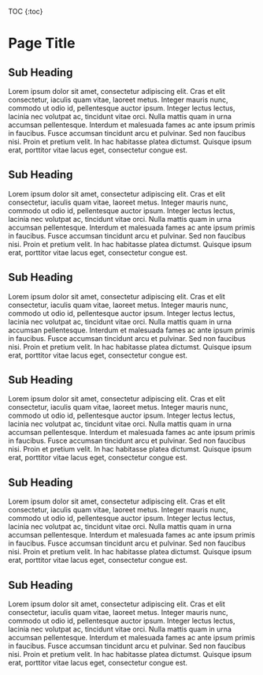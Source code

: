 TOC {:toc}
 
# Page Title

## Sub Heading

Lorem ipsum dolor sit amet, consectetur adipiscing elit. Cras et elit consectetur, iaculis quam vitae, laoreet metus. Integer mauris nunc, commodo ut odio id, pellentesque auctor ipsum. Integer lectus lectus, lacinia nec volutpat ac, tincidunt vitae orci. Nulla mattis quam in urna accumsan pellentesque. Interdum et malesuada fames ac ante ipsum primis in faucibus. Fusce accumsan tincidunt arcu et pulvinar. Sed non faucibus nisi. Proin et pretium velit. In hac habitasse platea dictumst. Quisque ipsum erat, porttitor vitae lacus eget, consectetur congue est.


## Sub Heading

Lorem ipsum dolor sit amet, consectetur adipiscing elit. Cras et elit consectetur, iaculis quam vitae, laoreet metus. Integer mauris nunc, commodo ut odio id, pellentesque auctor ipsum. Integer lectus lectus, lacinia nec volutpat ac, tincidunt vitae orci. Nulla mattis quam in urna accumsan pellentesque. Interdum et malesuada fames ac ante ipsum primis in faucibus. Fusce accumsan tincidunt arcu et pulvinar. Sed non faucibus nisi. Proin et pretium velit. In hac habitasse platea dictumst. Quisque ipsum erat, porttitor vitae lacus eget, consectetur congue est.

## Sub Heading

Lorem ipsum dolor sit amet, consectetur adipiscing elit. Cras et elit consectetur, iaculis quam vitae, laoreet metus. Integer mauris nunc, commodo ut odio id, pellentesque auctor ipsum. Integer lectus lectus, lacinia nec volutpat ac, tincidunt vitae orci. Nulla mattis quam in urna accumsan pellentesque. Interdum et malesuada fames ac ante ipsum primis in faucibus. Fusce accumsan tincidunt arcu et pulvinar. Sed non faucibus nisi. Proin et pretium velit. In hac habitasse platea dictumst. Quisque ipsum erat, porttitor vitae lacus eget, consectetur congue est.


## Sub Heading

Lorem ipsum dolor sit amet, consectetur adipiscing elit. Cras et elit consectetur, iaculis quam vitae, laoreet metus. Integer mauris nunc, commodo ut odio id, pellentesque auctor ipsum. Integer lectus lectus, lacinia nec volutpat ac, tincidunt vitae orci. Nulla mattis quam in urna accumsan pellentesque. Interdum et malesuada fames ac ante ipsum primis in faucibus. Fusce accumsan tincidunt arcu et pulvinar. Sed non faucibus nisi. Proin et pretium velit. In hac habitasse platea dictumst. Quisque ipsum erat, porttitor vitae lacus eget, consectetur congue est.

## Sub Heading

Lorem ipsum dolor sit amet, consectetur adipiscing elit. Cras et elit consectetur, iaculis quam vitae, laoreet metus. Integer mauris nunc, commodo ut odio id, pellentesque auctor ipsum. Integer lectus lectus, lacinia nec volutpat ac, tincidunt vitae orci. Nulla mattis quam in urna accumsan pellentesque. Interdum et malesuada fames ac ante ipsum primis in faucibus. Fusce accumsan tincidunt arcu et pulvinar. Sed non faucibus nisi. Proin et pretium velit. In hac habitasse platea dictumst. Quisque ipsum erat, porttitor vitae lacus eget, consectetur congue est.


## Sub Heading

Lorem ipsum dolor sit amet, consectetur adipiscing elit. Cras et elit consectetur, iaculis quam vitae, laoreet metus. Integer mauris nunc, commodo ut odio id, pellentesque auctor ipsum. Integer lectus lectus, lacinia nec volutpat ac, tincidunt vitae orci. Nulla mattis quam in urna accumsan pellentesque. Interdum et malesuada fames ac ante ipsum primis in faucibus. Fusce accumsan tincidunt arcu et pulvinar. Sed non faucibus nisi. Proin et pretium velit. In hac habitasse platea dictumst. Quisque ipsum erat, porttitor vitae lacus eget, consectetur congue est.
